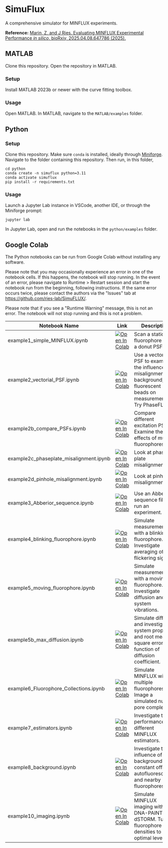 # SimuFlux

A comprehensive simulator for MINFLUX experiments.

**Reference:**
[Marin, Z, and J Ries. Evaluating MINFLUX Experimental Performance *in silico*. bioRxiv, 2025.04.08.647786 (2025).](https://doi.org/10.1101/2025.04.08.647786)

## MATLAB

Clone this repository. Open the repository in MATLAB. 

### Setup

Install MATLAB 2023b or newer with the curve fitting toolbox.

### Usage

Open MATLAB. In MATLAB, navigate to the `MATLAB/examples` folder.

## Python

### Setup

Clone this repository. Make sure `conda` is installed, ideally through 
[Miniforge](https://github.com/conda-forge/miniforge?tab=readme-ov-file).
Navigate to the folder containing this repository. Then run, in this folder,

```
cd python
conda create -n simuflux python=3.11
conda activate simuflux
pip install -r requirements.txt
```

### Usage

Launch a Jupyter Lab instance in VSCode, another IDE, or through the Miniforge prompt:

```
jupyter lab
```

In Jupyter Lab, open and run the notebooks in the `python/examples` folder.

## Google Colab

The Python notebooks can be run from Google Colab without installing any software.

Please note that you may occasionally experience an error in one of the notebook cells. 
If this happens, the notebook will stop running. In the event of an error, please navigate 
to Runtime > Restart session and start the notebook run from the beginning, following 
instructions. If the same error occurs twice, please contact the authors via the "Issues" 
tab at https://github.com/ries-lab/SimuFLUX/.

Please note that if you see a "Runtime Warning" message, this is not an error. The notebook 
will not stop running and this is not a problem.


| Notebook Name | Link | Description |
|---------------|------|-------------|
| example1_simple_MINFLUX.ipynb | [![Open In Colab](https://colab.research.google.com/assets/colab-badge.svg)](https://colab.research.google.com/drive/1lAS3fMO2pxzLy0JPsQ5AC4pMNMK8Ar95) | Scan a static fluorophore with a donut PSF. |
| example2_vectorial_PSF.ipynb    | [![Open In Colab](https://colab.research.google.com/assets/colab-badge.svg)](https://colab.research.google.com/drive/1lgm1Kpv_XJT8oJnX_mBtB1QmPyjOgoew) | Use a vectorial PSF to examine the influence of misalignment, background, and fluorescent beads on measurements. Try PhaseFLUX. |
| example2b_compare_PSFs.ipynb | [![Open In Colab](https://colab.research.google.com/assets/colab-badge.svg)](https://colab.research.google.com/drive/1IeVmwU5EaQTCq2FOnU_bcnPgwNQDf8bL) | Compare different excitation PSFs. Examine the effects of multiple fluorophores. |
| example2c_phaseplate_misalignment.ipynb  | [![Open In Colab](https://colab.research.google.com/assets/colab-badge.svg)](https://colab.research.google.com/drive/1u_FvSvzCX96bSlv1O7dAh2V8rlAZbo8b) | Look at phase plate misalignment. |
| example2d_pinhole_misalignment.ipynb  | [![Open In Colab](https://colab.research.google.com/assets/colab-badge.svg)](https://colab.research.google.com/drive/1CqLoiKFxxCd5wf4iGHN29yTSV5xtj7-e) | Look at pinhole misalignment. |
| example3_Abberior_sequence.ipynb  | [![Open In Colab](https://colab.research.google.com/assets/colab-badge.svg)](https://colab.research.google.com/drive/19Qcq7qlGfqDA2Ti0_7Q8SxPwoc2XLDtk) | Use an Abberior sequence file to run an experiment. |
| example4_blinking_fluorophore.ipynb  | [![Open In Colab](https://colab.research.google.com/assets/colab-badge.svg)](https://colab.research.google.com/drive/1OQ0fQ_enYYOtbP44-mrVKRQ0CTl7UKwo) | Simulate measurement with a blinking fluorophore. Investigate averaging of flickering signal. |
| example5_moving_fluorophore.ipynb | [![Open In Colab](https://colab.research.google.com/assets/colab-badge.svg)](https://colab.research.google.com/drive/1pqMiLu17PSFbDDta0xxJ2tV6g0RHnFu4) | Simulate measurement with a moving fluorophore. Investigate diffusion and system vibrations. |
| example5b_max_diffusion.ipynb | [![Open In Colab](https://colab.research.google.com/assets/colab-badge.svg)](https://colab.research.google.com/drive/1-5EYJim_54Ebv2-uYzoMQIew9J5-rPJT) | Simulate diffusion and investigate system properties and root mean square error as a function of diffusion coefficient. |
| example6_Fluorophore_Collections.ipynb | [![Open In Colab](https://colab.research.google.com/assets/colab-badge.svg)](https://colab.research.google.com/drive/1AJv-4grNjnR9jf6jzghaCDeOe19fkL4d) | Simulate MINFLUX with multiple fluorophores. Image a simulated nuclear pore complex. |
| example7_estimators.ipynb | [![Open In Colab](https://colab.research.google.com/assets/colab-badge.svg)](https://colab.research.google.com/drive/1mLMCshwX_8bQWWLvQ7DytabVPJmn90dc) | Investigate the performance of different MINFLUX estimators. |
| example8_background.ipynb | [![Open In Colab](https://colab.research.google.com/assets/colab-badge.svg)](https://colab.research.google.com/drive/1xMTNvXxg_iqg_K3vMmkSQCgATMIRwgXj) | Investigate the influence of background from constant offsets, autofluorescence, and nearby fluorophores. |
| example10_imaging.ipynb | [![Open In Colab](https://colab.research.google.com/assets/colab-badge.svg)](https://colab.research.google.com/drive/1lbB7ysgNL9Zuzqe_6V4CssM6SAFrZg2W) | Simulate MINFLUX imaging with DNA-PAINT and dSTORM. Tune fluorophore densities to optimal levels. |
